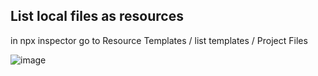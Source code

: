 ## List local files as resources

in npx inspector go to Resource Templates / list templates / Project Files

![image](https://github.com/user-attachments/assets/95f3a77c-9d29-4c9a-aace-d1cdf4684b84)
